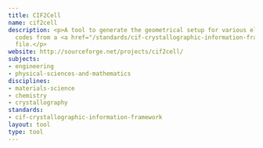 ```yaml
---
title: CIF2Cell
name: cif2cell
description: <p>A tool to generate the geometrical setup for various electronic structure
  codes from a <a href="/standards/cif-crystallographic-information-framework.html">CIF</a>
  file.</p>
website: http://sourceforge.net/projects/cif2cell/
subjects:
- engineering
- physical-sciences-and-mathematics
disciplines:
- materials-science
- chemistry
- crystallography
standards:
- cif-crystallographic-information-framework
layout: tool
type: tool
---
```


